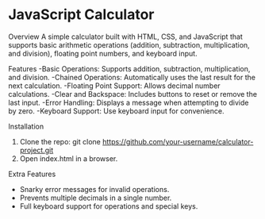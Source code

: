 # JavaScript Calculator

Overview
A simple calculator built with HTML, CSS, and JavaScript that supports basic arithmetic operations (addition, subtraction, multiplication, and division), floating point numbers, and keyboard input.

Features
-Basic Operations: Supports addition, subtraction, multiplication, and division.
-Chained Operations: Automatically uses the last result for the next calculation.
-Floating Point Support: Allows decimal number calculations.
-Clear and Backspace: Includes buttons to reset or remove the last input.
-Error Handling: Displays a message when attempting to divide by zero.
-Keyboard Support: Use keyboard input for convenience.

Installation
1. Clone the repo:
git clone https://github.com/your-username/calculator-project.git
2. Open index.html in a browser.

Extra Features
- Snarky error messages for invalid operations.
- Prevents multiple decimals in a single number.
- Full keyboard support for operations and special keys.